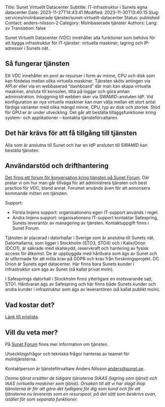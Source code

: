 Title: Sunet Virtuellt Datacenter
Subtitle: IT-infrastruktur i Sunets egna datacenter
Date: 2023-11-27T14:43:41
Modified: 2023-11-30T13:40:15
Slug: services/molnbaserade tjänster/sunet-virtuellt-datacenter
Status: published
Contact: anders-nilsson-2
Category: Molnbaserade tjänster
Authors: 
Lang: sv
Translation: false

Sunet Virtuellt Datacenter (VDC) innehåller alla funktioner som behövs för att bygga infrastruktur för IT-tjänster: virtuella maskiner, lagring och IP-adresser i Sunets nät.


Så fungerar tjänsten
--------------------


Ett VDC innehåller en pool av resurser i form av minne, CPU och disk som kan fördelas mellan olika virtuella maskiner. Tjänsten sköts antingen via API:er eller via en webbaserad “dashboard” där man kan skapa virtuella maskiner, ansluta till konsolen, titta på loggar och göra annan administration. Inloggning till webben sker via SWAMID-ansluten IdP. Vid konfiguration av nya virtuella maskiner kan man välja mellan ett stort antal färdiga varianter med olika mängd minne, CPU, typ av disk och storlek. Stöd för GPU:er är under utveckling. Det går att beställa tilläggsfunktioner kring system- och applikationer – kontakta tjänsteförvaltaren.


Det här krävs för att få tillgång till tjänsten
-----------------------------------------------


Alla som är anslutna till Sunet och har en IdP ansluten till SWAMID kan beställa tjänsten.


Användarstöd och drifthantering
-------------------------------


[Det finns ett forum för konversation kring tjänsten på Sunet Forum](https://forum.sunet.se/s/molntjanster/). Där pratar vi om hur man går tillväga för att administrera tjänsten och best practice för VDC, bland annat. Forumet används även för att annonsera kommande möten om tjänsten.


Support:


* Första linjens support: organisationens egen IT-support används i regel.
* Andra linjens support: organisationens IT-support kontaktar Safespring, Sunets leverantör av managering av tjänsten. Kontaktuppgift finns i Sunet Forum.


Tjänsten är placerad i datorhallar i Sverige som är anslutna till Sunets nät. Datorhallarna, som ligger i Stockholm (STO3, STO4) och i Kalix/Orion (DCO1), är säkrade med skalskydd, reservkraft och hantering av fysisk access för åtkomst. De är uppbyggda med hårdvara som ägs av Sunet och är utformade för att möta krav på GDPR och krav från forskningsprojekt. DC Orion är Sunets eget datacenter. Här finns bara Sunets kunder i infrastruktur som ägs av Sunet (så kallat privat moln).


I Safesprings datorhall i Stockholm finns ytterligare en motsvarande sajt, STO1. Hårdvaran ägs av Safespring och här finns både Sunets kunder och andra kunder i infrastruktur som ägs av leverantören (så kallat publikt moln).


Vad kostar det?
---------------


[Länk till prislista](/wp-content/uploads/2019/09/prislista_2310.pdf).


Vill du veta mer?
-----------------


På [Sunet Forum](https://forum.sunet.se/s/molntjanster/) finns mer information om tjänsten.


Utvecklingsfrågor och tekniska frågor hanteras av teamet för molntjänsterna.


Kontaktperson är tjänsteförvaltare Anders Nilsson [anders@sunet.se](mailto:anders@sunet.se).


*Denna tjänst ersätter de tidigare tjänsterna StAAS (lagring som tjänst) och IAAS (virtuella maskiner som tjänst). Orsaken till att vi har slagit ihop tjänsterna är för att göra det tydligare för dig som kund och för att tjänsterna nu levereras som en resurspool, på det sätt som beskrivs ovan, istället för som separata funktioner.*


